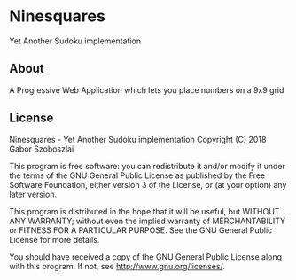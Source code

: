 # Ninesquares
Yet Another Sudoku implementation

## About
A Progressive Web Application which lets you place numbers on a 9x9 grid

## License
Ninesquares - Yet Another Sudoku implementation
Copyright (C) 2018 Gabor Szoboszlai

This program is free software: you can redistribute it and/or modify
it under the terms of the GNU General Public License as published by
the Free Software Foundation, either version 3 of the License, or
(at your option) any later version.

This program is distributed in the hope that it will be useful,
but WITHOUT ANY WARRANTY; without even the implied warranty of
MERCHANTABILITY or FITNESS FOR A PARTICULAR PURPOSE.  See the
GNU General Public License for more details.

You should have received a copy of the GNU General Public License
along with this program.  If not, see <http://www.gnu.org/licenses/>.
